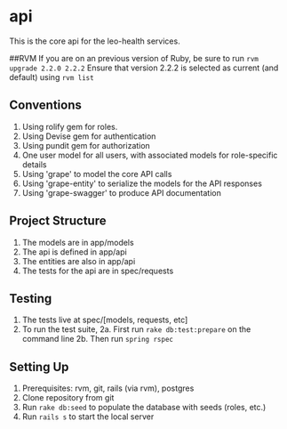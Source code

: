 # api

This is the core api for the leo-health services.

##RVM
If you are on an previous version of Ruby, be sure to run `rvm upgrade 2.2.0 2.2.2`
Ensure that version 2.2.2 is selected as current (and default) using `rvm list`

## Conventions
1. Using rolify gem for roles.
2. Using Devise gem for authentication
3. Using pundit gem for authorization
4. One user model for all users, with associated models for role-specific details
5. Using 'grape' to model the core API calls
6. Using 'grape-entity' to serialize the models for the API responses
7. Using 'grape-swagger' to produce API documentation


## Project Structure
1. The models are in app/models
2. The api is defined in app/api
3. The entities are also in app/api
4. The tests for the api are in spec/requests


## Testing
1. The tests live at spec/[models, requests, etc]
2. To run the test suite,
2a. First run `rake db:test:prepare` on the command line
2b. Then run `spring rspec`


## Setting Up
1. Prerequisites: rvm, git, rails (via rvm), postgres
2. Clone repository from git
3. Run `rake db:seed` to populate the database with seeds (roles, etc.)
4. Run `rails s` to start the local server
